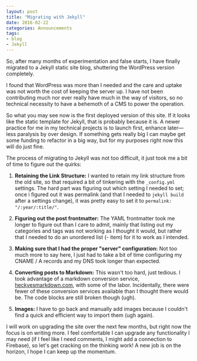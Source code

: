 ```yaml
---
layout: post
title: "Migrating with Jekyll"
date: 2016-02-22
categories: Announcements
tags:
- blog
- Jekyll
---
```


So, after many months of experimentation and false starts, I have finally migrated to a Jekyll static site blog, shuttering the WordPress version completely.

I found that WordPress was more than I needed and the care and uptake was not worth the cost of keeping the server up. I have not been contributing much nor ever really have much in the way of visitors, so no technical necessity to have a behemoth of a CMS to power the operation.

So what you may see now is the first deployed version of this site. If it looks like the static template for Jekyll, that is probably because it is. A newer practice for me in my technical projects is to launch first, enhance later—less paralysis by over design. If something gets really big I can maybe get some funding to refactor in a big way, but for my purposes right now this will do just fine.

The process of migrating to Jekyll was not too difficult, it just took me a bit of time to figure out the quirks:

1. **Retaining the Link Structure:** I wanted to retain my link structure from the old site, so that required a bit of tinkering with the `_config.yml` settings. The hard part was figuring out which setting I needed to set; once i figured out it was permalink (and that I needed to `jekyll build` after a settings change), it was pretty easy to set it to `permalink: "/:year/:title/"`.

2. **Figuring out the post frontmatter:** The YAML frontmatter took me longer to figure out than I care to admit, mainly that listing out my categories and tags was not working as I thought it would, but rather that I needed to do an unordered list (- item) for it to work as I intended.

3. **Making sure that I had the proper "server" configuration:** Not too much more to say here, I just had to take a bit of time configuring my CNAME / A records and my DNS took longer than expected.

4. **Converting posts to Markdown:** This wasn't too hard, just tedious. I took advantage of a markdown conversion service, [heckyesmarkdown.com](http://heckyesmarkdown.com), with some of the labor. Incidentally, there were fewer of these conversion services available than I thought there would be. The code blocks are still broken though (ugh).

5. **Images:** I have to go back and manually add images because I couldn't find a quick and efficient way to import them (ugh again).

I will work on upgrading the site over the next few months, but right now the focus is on writing more. I feel comfortable I can upgrade any functionality I may need \(if I feel like I need comments, I might add a connection to Firebase\), so let's get cracking on the thinking work! A new job is on the horizon, I hope I can keep up the momentum.
